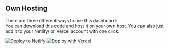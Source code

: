 <img src="https://cdn.discordapp.com/attachments/473791464665776143/875367182018687046/banner.png" alt="" />

## Own Hosting

There are three different ways to use this dashboard:<br>
You can download this code and host it on your own host. You can also just add it to your Netlify/ or Vercel account with one click.


[![Deploy to Netlify](https://www.netlify.com/img/deploy/button.svg)](https://app.netlify.com/start/deploy?repository=https://github.com/flaced/simple-html-linktree)
[![Deploy with Vercel](https://vercel.com/button)](https://vercel.com/new/clone?repository-url=https://github.com/flaced/simple-html-linktree)
